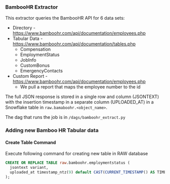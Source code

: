 ### BambooHR Extractor

This extractor queries the BambooHR API for 6 data sets:

* Directory - https://www.bamboohr.com/api/documentation/employees.php 
* Tabular Data - https://www.bamboohr.com/api/documentation/tables.php
    * Compensation
    * EmploymentStatus
    * JobInfo
    * CustomBonus
    * EmergencyContacts
* Custom Report - https://www.bamboohr.com/api/documentation/employees.php
    * We pull a report that maps the employee number to the id

The full JSON response is stored in a single row and column (JSONTEXT) with the insertion timestamp in a separate column (UPLOADED_AT) in a Snowflake table in `raw.bamaboohr.<object_name>`.

The dag that runs the job is in `/dags/bamboohr_extract.py`

### Adding new Bamboo HR Tabular data

#### Create Table Command
Execute following command for creating new table in RAW database
```sql
CREATE OR REPLACE TABLE raw.bamboohr.employmentstatus (
  jsontext variant,
  uploaded_at timestamp_ntz(9) default CAST(CURRENT_TIMESTAMP() AS TIMESTAMP_NTZ(9))
);
```
